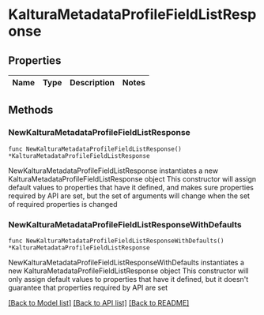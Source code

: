 # KalturaMetadataProfileFieldListResponse

## Properties

Name | Type | Description | Notes
------------ | ------------- | ------------- | -------------

## Methods

### NewKalturaMetadataProfileFieldListResponse

`func NewKalturaMetadataProfileFieldListResponse() *KalturaMetadataProfileFieldListResponse`

NewKalturaMetadataProfileFieldListResponse instantiates a new KalturaMetadataProfileFieldListResponse object
This constructor will assign default values to properties that have it defined,
and makes sure properties required by API are set, but the set of arguments
will change when the set of required properties is changed

### NewKalturaMetadataProfileFieldListResponseWithDefaults

`func NewKalturaMetadataProfileFieldListResponseWithDefaults() *KalturaMetadataProfileFieldListResponse`

NewKalturaMetadataProfileFieldListResponseWithDefaults instantiates a new KalturaMetadataProfileFieldListResponse object
This constructor will only assign default values to properties that have it defined,
but it doesn't guarantee that properties required by API are set


[[Back to Model list]](../README.md#documentation-for-models) [[Back to API list]](../README.md#documentation-for-api-endpoints) [[Back to README]](../README.md)


